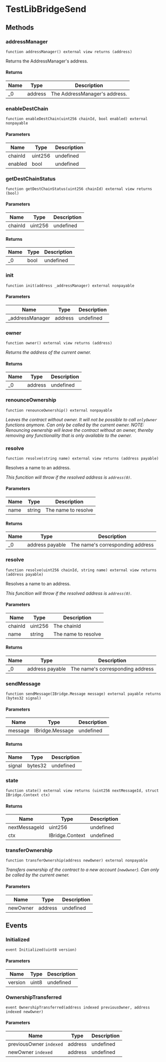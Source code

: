 # TestLibBridgeSend

## Methods

### addressManager

```solidity
function addressManager() external view returns (address)
```

Returns the AddressManager&#39;s address.

#### Returns

| Name | Type    | Description                       |
| ---- | ------- | --------------------------------- |
| \_0  | address | The AddressManager&#39;s address. |

### enableDestChain

```solidity
function enableDestChain(uint256 chainId, bool enabled) external nonpayable
```

#### Parameters

| Name    | Type    | Description |
| ------- | ------- | ----------- |
| chainId | uint256 | undefined   |
| enabled | bool    | undefined   |

### getDestChainStatus

```solidity
function getDestChainStatus(uint256 chainId) external view returns (bool)
```

#### Parameters

| Name    | Type    | Description |
| ------- | ------- | ----------- |
| chainId | uint256 | undefined   |

#### Returns

| Name | Type | Description |
| ---- | ---- | ----------- |
| \_0  | bool | undefined   |

### init

```solidity
function init(address _addressManager) external nonpayable
```

#### Parameters

| Name             | Type    | Description |
| ---------------- | ------- | ----------- |
| \_addressManager | address | undefined   |

### owner

```solidity
function owner() external view returns (address)
```

_Returns the address of the current owner._

#### Returns

| Name | Type    | Description |
| ---- | ------- | ----------- |
| \_0  | address | undefined   |

### renounceOwnership

```solidity
function renounceOwnership() external nonpayable
```

_Leaves the contract without owner. It will not be possible to call `onlyOwner` functions anymore. Can only be called by the current owner. NOTE: Renouncing ownership will leave the contract without an owner, thereby removing any functionality that is only available to the owner._

### resolve

```solidity
function resolve(string name) external view returns (address payable)
```

Resolves a name to an address.

_This funcition will throw if the resolved address is `address(0)`._

#### Parameters

| Name | Type   | Description         |
| ---- | ------ | ------------------- |
| name | string | The name to resolve |

#### Returns

| Name | Type            | Description                          |
| ---- | --------------- | ------------------------------------ |
| \_0  | address payable | The name&#39;s corresponding address |

### resolve

```solidity
function resolve(uint256 chainId, string name) external view returns (address payable)
```

Resolves a name to an address.

_This funcition will throw if the resolved address is `address(0)`._

#### Parameters

| Name    | Type    | Description         |
| ------- | ------- | ------------------- |
| chainId | uint256 | The chainId         |
| name    | string  | The name to resolve |

#### Returns

| Name | Type            | Description                          |
| ---- | --------------- | ------------------------------------ |
| \_0  | address payable | The name&#39;s corresponding address |

### sendMessage

```solidity
function sendMessage(IBridge.Message message) external payable returns (bytes32 signal)
```

#### Parameters

| Name    | Type            | Description |
| ------- | --------------- | ----------- |
| message | IBridge.Message | undefined   |

#### Returns

| Name   | Type    | Description |
| ------ | ------- | ----------- |
| signal | bytes32 | undefined   |

### state

```solidity
function state() external view returns (uint256 nextMessageId, struct IBridge.Context ctx)
```

#### Returns

| Name          | Type            | Description |
| ------------- | --------------- | ----------- |
| nextMessageId | uint256         | undefined   |
| ctx           | IBridge.Context | undefined   |

### transferOwnership

```solidity
function transferOwnership(address newOwner) external nonpayable
```

_Transfers ownership of the contract to a new account (`newOwner`). Can only be called by the current owner._

#### Parameters

| Name     | Type    | Description |
| -------- | ------- | ----------- |
| newOwner | address | undefined   |

## Events

### Initialized

```solidity
event Initialized(uint8 version)
```

#### Parameters

| Name    | Type  | Description |
| ------- | ----- | ----------- |
| version | uint8 | undefined   |

### OwnershipTransferred

```solidity
event OwnershipTransferred(address indexed previousOwner, address indexed newOwner)
```

#### Parameters

| Name                    | Type    | Description |
| ----------------------- | ------- | ----------- |
| previousOwner `indexed` | address | undefined   |
| newOwner `indexed`      | address | undefined   |
